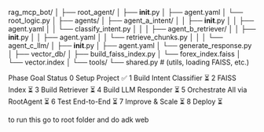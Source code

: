 rag_mcp_bot/
│
├── root_agent/
│   ├── __init__.py
│   ├── agent.yaml
│   └── root_logic.py
│
├── agents/
│   ├── agent_a_intent/
│   │   ├── __init__.py
│   │   ├── agent.yaml
│   │   └── classify_intent.py
│   │
│   ├── agent_b_retriever/
│   │   ├── __init__.py
│   │   ├── agent.yaml
│   │   └── retrieve_chunks.py
│   │
│   └── agent_c_llm/
│       ├── __init__.py
│       ├── agent.yaml
│       └── generate_response.py
│
├── vector_db/
│   ├── build_faiss_index.py
│   └── forex_index.faiss
│   └── vector.index
│
└── tools/
    └── shared.py  # (utils, loading FAISS, etc.)


Phase	Goal	Status
0	Setup Project	✅
1	Build Intent Classifier	⏳
2	FAISS Index	⏳
3	Build Retriever	⏳
4	Build LLM Responder	⏳
5	Orchestrate All via RootAgent	⏳
6	Test End-to-End	⏳
7	Improve & Scale	⏳
8	Deploy	⏳



to run this go to root folder and do adk web
